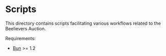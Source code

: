 # Scripts

This directory contains scripts facilitating various workflows related to the Beelievers Auction.

Requirements:

- [Bun](https://bun.com/) >= 1.2
